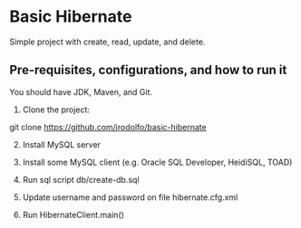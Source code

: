 # Basic Hibernate

Simple project with create, read, update, and delete.

## Pre-requisites, configurations, and how to run it

You should have JDK, Maven, and Git.

1) Clone the project:

git clone https://github.com/jrodolfo/basic-hibernate

2) Install MySQL server

3) Install some MySQL client (e.g. Oracle SQL Developer, HeidiSQL, TOAD)

4) Run sql script db/create-db.sql

5) Update username and password on file hibernate.cfg.xml

6) Run HibernateClient.main()
